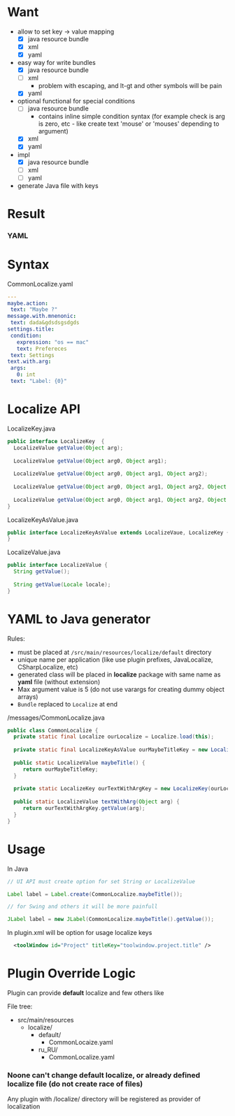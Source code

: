 # Want
  * allow to set key -> value mapping
     * [X] java resource bundle
     * [X] xml 
     * [X] yaml
  * easy way for write bundles
     * [X] java resource bundle
     * [ ] xml
        * problem with escaping, and lt-gt and other symbols will be pain
     * [X] yaml
  * optional functional for special conditions
     * [ ] java resource bundle
        * contains inline simple condition syntax (for example check is arg is zero, etc - like create text 'mouse' or 'mouses' depending to argument)
     * [X] xml
     * [X] yaml
  * impl
     * [X] java resource bundle
     * [ ] xml 
     * [ ] yaml
   * generate Java file with keys
     
 # Result
 ### YAML

 
 # Syntax
 CommonLocalize.yaml
 
 ```yaml
--- 
maybe.action: 
  text: "Maybe ?"
message.with.mnenonic: 
  text: dada&gdsdsgsdgds
settings.title: 
  condition:
    expression: "os == mac"
    text: Prefereces
  text: Settings
text.with.arg: 
  args: 
    0: int
  text: "Label: {0}"

 ```
 # Localize API
 LocalizeKey.java
 ```java
 public interface LocalizeKey  {
   LocalizeValue getValue(Object arg);
   
   LocalizeValue getValue(Object arg0, Object arg1);
   
   LocalizeValue getValue(Object arg0, Object arg1, Object arg2);
   
   LocalizeValue getValue(Object arg0, Object arg1, Object arg2, Object arg3);
   
   LocalizeValue getValue(Object arg0, Object arg1, Object arg2, Object arg3, Object arg4);
 }
 ```
 
 LocalizeKeyAsValue.java
 ```java
 public interface LocalizeKeyAsValue extends LocalizeVaue, LocalizeKey {
 }
 ```
 
 LocalizeValue.java
 ```java
 public interface LocalizeValue {
   String getValue();
   
   String getValue(Locale locale);
 }
 ```

 # YAML to Java generator
 
 Rules:
  * must be placed at `/src/main/resources/localize/default` directory
  * unique name per application (like use plugin prefixes, JavaLocalize, CSharpLocalize, etc)
  * generated class will be placed in **localize** package with same name as **yaml** file (without extension)
  * Max argument value is 5 (do not use varargs for creating dummy object arrays)
  * `Bundle` replaced to `Localize` at end
 
 /messages/CommonLocalize.java
```java
public class CommonLocalize {
  private static final Localize ourLocalize = Localize.load(this);
  
  private static final LocalizeKeyAsValue ourMaybeTitleKey = new LocalizeKeyAsValue(ourLocalize, "maybe.title");
  
  public static LocalizeValue maybeTitle() {
     return ourMaybeTitleKey;
  }
  
  private static LocalizeKey ourTextWithArgKey = new LocalizeKey(ourLocalize, "text.with.arg");
  
  public static LocalizeValue textWithArg(Object arg) {
     return ourTextWithArgKey.getValue(arg);
  }
}
```

# Usage

In Java
```java
// UI API must create option for set String or LocalizeValue 

Label label = Label.create(CommonLocalize.maybeTitle());

// for Swing and others it will be more painfull

JLabel label = new JLabel(CommonLocalize.maybeTitle().getValue());

```

In plugin.xml will be option for usage localize keys
```xml
  <toolWindow id="Project" titleKey="toolwindow.project.title" />
```
 
# Plugin Override Logic

Plugin can provide **default** localize and few others like

File tree:

* src/main/resources
  * localize/
    * default/
      * CommonLocaize.yaml
    * ru_RU/
      * CommonLocalize.yaml
      
### Noone can't change default localize, or already defined localize file (do not create race of files)

Any plugin with /localize/ directory will be registered as provider of localization
